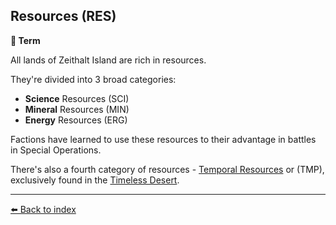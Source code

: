 ## Resources (RES)

**📑 Term**

All lands of Zeithalt Island are rich in resources.

They're divided into 3 broad categories:
- **Science** Resources (SCI)
- **Mineral** Resources (MIN)
- **Energy** Resources (ERG)

Factions have learned to use these resources to their advantage in battles in Special Operations.

There's also a fourth category of resources - [Temporal Resources](/temporal_resources.md) or (TMP), exclusively found in the [Timeless Desert](/timeless_desert.md).

----------
[⬅️ Back to index](/index.md#74f0_s)